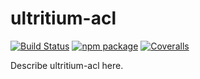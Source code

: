 # ultritium-acl

[![Build Status](https://travis-ci.org/barumel/ultritium-acl.svg?branch=master)](https://travis-ci.org/barumel/ultritium-acl)
[![npm package][npm-badge]][npm]
[![Coveralls][coveralls-badge]][coveralls]

Describe ultritium-acl here.

[build-badge]: https://img.shields.io/travis/user/repo/master.png?style=flat-square
[build]: https://travis-ci.org/user/repo

[npm-badge]: https://img.shields.io/npm/v/npm-package.png?style=flat-square
[npm]: https://www.npmjs.org/package/npm-package

[coveralls-badge]: https://img.shields.io/coveralls/user/repo/master.png?style=flat-square
[coveralls]: https://coveralls.io/github/user/repo
